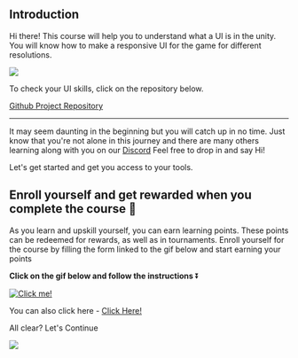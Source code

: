 ## Introduction
Hi there! 
This course will help you to understand what a UI is in the unity. You will know how to make a responsive UI for the game for different resolutions.


![](https://media.giphy.com/media/c9eb2nWV1AiJ2/giphy.gif)

To check your UI skills, click on the repository below.

[Github Project Repository](https://github.com/outscal/UI_Project)

---

It may seem daunting in the beginning but you will catch up in no time. Just know that you're not alone in this journey and there are many others learning along with you on our [Discord](https://discord.com/invite/R4hfXhsWjN) Feel free to drop in and say Hi!

Let's get started and get you access to your tools.

## Enroll yourself and get rewarded when you complete the course 🎁

As you learn and upskill yourself, you can earn learning points. These points can be redeemed for rewards, as well as in tournaments. Enroll yourself for the course by filling the form linked to the gif below and start earning your points

**Click on the gif below and follow the instructions** ⏬

[![Click me!](https://media.giphy.com/media/iKBAAfYNDu1dowhnEj/giphy.gif)](https://airtable.com/shrY0mnlrnJXaZjps)

You can also click here - [Click Here!](https://airtable.com/shrY0mnlrnJXaZjps)

All clear? Let's Continue

![](https://media.giphy.com/media/7Sh3Pt6R9ELubdoH3K/giphy.gif)
